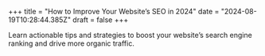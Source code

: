 +++
title = "How to Improve Your Website’s SEO in 2024"
date = "2024-08-19T10:28:44.385Z"
draft = false
+++

  Learn actionable tips and strategies to boost your website’s search engine ranking and drive more organic traffic.
        